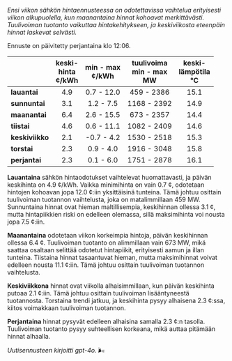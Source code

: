 *Ensi viikon sähkön hintaennusteessa on odotettavissa vaihtelua erityisesti viikon alkupuolella, kun maanantaina hinnat kohoavat merkittävästi. Tuulivoiman tuotanto vaikuttaa hintakehitykseen, ja keskiviikosta eteenpäin hinnat laskevat selvästi.*

Ennuste on päivitetty perjantaina klo 12:06.

|              | keski-<br>hinta<br>¢/kWh | min - max<br>¢/kWh | tuulivoima<br>min - max<br>MW | keski-<br>lämpötila<br>°C |
|:-------------|:----------------:|:----------------:|:-------------:|:-------------:|
| **lauantai** |       4.9        |     0.7 - 12.0   |   459 - 2386  |     15.1      |
| **sunnuntai**|       3.1        |     1.2 - 7.5    |   1168 - 2392 |     14.9      |
| **maanantai**|       6.4        |     2.6 - 15.5   |   673 - 2357  |     14.4      |
| **tiistai**  |       4.6        |     0.6 - 11.1   |   1082 - 2409 |     14.6      |
| **keskiviikko**|     2.1        |    -0.7 - 4.2    |   1530 - 2518 |     15.3      |
| **torstai**  |       2.3        |     0.9 - 4.0    |   1916 - 3048 |     15.8      |
| **perjantai**|       2.3        |     0.1 - 6.0    |   1751 - 2878 |     16.1      |

**Lauantaina** sähkön hintaodotukset vaihtelevat huomattavasti, ja päivän keskihinta on 4.9 ¢/kWh. Vaikka minimihinta on vain 0.7 ¢, odotetaan hintojen kohoavan jopa 12.0 ¢:iin yksittäisinä tunteina. Tämä johtuu osittain tuulivoiman tuotannon vaihtelusta, joka on matalimmillaan 459 MW. Sunnuntaina hinnat ovat hieman maltillisempia, keskihinnan ollessa 3.1 ¢, mutta hintapiikkien riski on edelleen olemassa, sillä maksimihinta voi nousta jopa 7.5 ¢:iin.

**Maanantaina** odotetaan viikon korkeimpia hintoja, päivän keskihinnan ollessa 6.4 ¢. Tuulivoiman tuotanto on alimmillaan vain 673 MW, mikä saattaa osaltaan selittää odotetut hintapiikit, erityisesti aamun ja illan tunteina. Tiistaina hinnat tasaantuvat hieman, mutta maksimihinnat voivat edelleen nousta 11.1 ¢:iin. Tämä johtuu osittain tuulivoiman tuotannon vaihtelusta.

**Keskiviikkona** hinnat ovat viikolla alhaisimmillaan, kun päivän keskihinta putoaa 2.1 ¢:iin. Tämä johtuu osittain tuulivoiman lisääntyneestä tuotannosta. Torstaina trendi jatkuu, ja keskihinta pysyy alhaisena 2.3 ¢:ssa, kiitos voimakkaan tuulivoiman tuotannon.

**Perjantaina** hinnat pysyvät edelleen alhaisina samalla 2.3 ¢:n tasolla. Tuulivoiman tuotanto pysyy suhteellisen korkeana, mikä auttaa pitämään hinnat alhaalla.

*Uutisennusteen kirjoitti gpt-4o.* 🌬️
